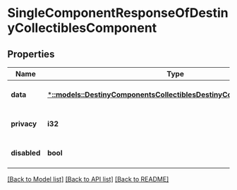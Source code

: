 # SingleComponentResponseOfDestinyCollectiblesComponent

## Properties
Name | Type | Description | Notes
------------ | ------------- | ------------- | -------------
**data** | [***::models::DestinyComponentsCollectiblesDestinyCollectiblesComponent**](Destiny.Components.Collectibles.DestinyCollectiblesComponent.md) |  | [optional] [default to null]
**privacy** | **i32** |  | [optional] [default to null]
**disabled** | **bool** | If true, this component is disabled. | [optional] [default to null]

[[Back to Model list]](../README.md#documentation-for-models) [[Back to API list]](../README.md#documentation-for-api-endpoints) [[Back to README]](../README.md)


